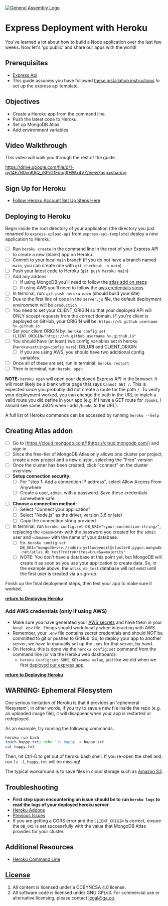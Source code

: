 [![General Assembly Logo](https://camo.githubusercontent.com/1a91b05b8f4d44b5bbfb83abac2b0996d8e26c92/687474703a2f2f692e696d6775722e636f6d2f6b6538555354712e706e67)](https://generalassemb.ly/education/web-development-immersive)

# Express Deployment with Heroku

You've learned a lot about how to build a Node application over the last
few weeks. Now let's 'go public' and share our apps with the world!

## Prerequisites

- [Express Api](https://git.generalassemb.ly/ga-wdi-boston/express-api)
- This guide assumes you have followed
[these installation instructions](https://git.generalassemb.ly/ga-wdi-boston/express-api-template#installation)
to set up the express api template.

## Objectives

- Create a Heroku app from the command line.
- Push the latest code to Heroku.
- Set up MongoDB Atlas
- Add environment variables

## Video Walkthrough

This video will walk you through the rest of the guide.

https://drive.google.com/file/d/1-qyt4EZB0voK8Q_jSPrGfEmq3tHWx4VZ/view?usp=sharing

## Sign Up for Heroku

- [Follow Heroku Account Set Up Steps Here](https://git.generalassemb.ly/ga-wdi-boston/heroku-setup-guide#getting-set-up)

## Deploying to Heroku

Begin inside the root directory of your application (the directory you
just renamed to `express-upload-api` from `express-api-template`) deploy a new
application to Heroku:

- [ ] Run `heroku create` in the command line in the root of your Express API to
create a new (blank) app on Heroku.
- [ ] Commit to your local `main` branch
(if you do not have a branch named `main`, you can create one with `git checkout -b main`)
- [ ] Push your latest code to Heroku (`git push heroku main`)
- [ ] Add any addons
  - [ ] If using MongoDB you'll need to follow the [atlas add on steps](#creating-atlas-addon)
  - [ ] If using AWS you'll need to follow the [aws credentials steps](#add-aws-credentials)
- [ ] In terminal, run: `git push heroku main`  (should build your site)
- [ ] Due to the first line of code in the `server.js` file, the default
deployment environment will be `production`
- [ ] You need to set your CLIENT_ORIGIN so that your deployed API will ONLY
accept requests from the correct domain. IF you're client is deployed on GitHub,
your ORIGIN will be:
      `https://<% github username %>.github.io`
- [ ] Set your client ORIGIN by:
      `heroku config:set CLIENT_ORIGIN="https://<% github username %>.github.io"`
- [ ] You should have (at least) two config variables set in heroku
(`heroku>settings>config vars`): DB_URI and CLIENT_ORIGIN
  - [ ] If you are using AWS, you should have two additional config variables.
- [ ] Once all of these are set, run in terminal: `heroku restart`
- [ ] Then in terminal, run: `heroku open`

**NOTE:** `heroku open` will open your deployed Express API in the browser. It will most likely be a blank white page that says `Cannot GET /`. This is expected since you probably did not create a route for the path `/`. To verify your deployment worked, you can change the path in the URL to match a valid route you did define in your app (e.g. if I have a GET route for `/books`, I should see some JSON when I add `/books` to the URL).

A full list of Heroku commands can be accessed by running `heroku --help`

## Creating Atlas addon

- [ ] Go to [https://cloud.mongodb.com/](https://cloud.mongodb.com/) and sign in
- [ ] Since the free-tier of MongoDB Atlas only allows one cluster
per project, create a new project and a new cluster, selecting the "Free" version
- [ ] Once the cluster has been created, click "connect" on the cluster overview
- [ ] **Setup connection security:**
  - [ ] For "step 1: Add a connection IP address", select Allow Access From Anywhere
  - [ ] Create a user, `admin`, with a password. Save these credentials
  somewhere safe.
- [ ] **Choose a connection method:**
  - [ ] Select "Connect your application"
  - [ ] Select "Node.js" as the driver, version 3.6 or later
  - [ ] Copy the connection string provided
- [ ] In terminal, run `heroku config:set DB_URI="<your-connection-string>"`,
replacing the `<password>` with the password you created for the `admin` user
and `<dbname>` with the name of your database.
  - [ ] Ex: `heroku config:set DB_URI="mongodb+srv://admin:yellowpencil@cluster0.pygcn.mongodb.net/atlas_db_test?retryWrites=true&w=majority"`
  - [ ] NOTE: You don't have a database at this point yet, but MongoDB  will
create it as soon as you use your application to create data. So, in the
example above, the `atlas_db_test` database will not exist until the first user
is created via a sign-up.

Finish up the final deployment steps, then test your app to make sure it worked.

**[return to Deploying Heroku](#deploying-to-heroku)**

### Add AWS credentials (only if using AWS)

- Make sure you have generated your [AWS secrets](https://git.generalassemb.ly/ga-wdi-boston/aws-s3-setup-guide#aws-s3-access-control)
and have them in your local `.env` file. Things should work locally when interacting
with AWS.
- Remember, your `.env` file contains secret credentials and should _NOT_ be
committed to git or pushed to GitHub. So, to deploy your app to another server,
we have to manually set up the `.env` for that server, by hand.
- On Heroku, this is done via the `heroku config:set` command from the command line (or via the Heroku web dashboard):
   - `heroku config:set SOME_KEY=some value`, just like we did when we first [deployed our express app](https://git.generalassemb.ly/ga-wdi-boston/express-api-deployment-guide#deploying-to-heroku)

**[return to Deploying Heroku](#deploying-to-heroku)**

## WARNING: Ephemeral Filesystem

One serious limitation of Heroku is that it provides an 'ephemeral filesystem';
in other words, if you try to save a new file inside the repo (e.g. an uploaded
image file), it will disappear when your app is restarted or redeployed.

As an example, try running the following commands:

```sh
heroku run bash
touch happy.txt; echo 'is happy' > happy.txt
cat happy.txt
```

Then, hit Ctrl-D to get out of heroku bash shell. If you re-open the shell and
run `ls -l`, `happy.txt` will be missing!

The typical workaround is to save files in cloud storage such as [Amazon
S3](https://aws.amazon.com/s3/).

## Troubleshooting

- **First step upon encountering an issue should be to run `heroku logs` to
read the logs of your deployed heroku server**
- [Heroku Addons](https://devcenter.heroku.com/articles/managing-add-ons)
- [Previous Issues](https://git.generalassemb.ly/ga-wdi-boston/team-project/issues?utf8=%E2%9C%93&q=is%3Aissue%20deploy%2C%20heroku)
- If you are getting a CORS error and the `CLIENT_ORIGIN` is correct, ensure the
`DB_URI` is set successfully with the value that MongoDB Atlas provides for your cluster.

## Additional Resources

- [Heroku Command Line](https://devcenter.heroku.com/categories/command-line)

## [License](LICENSE)

1. All content is licensed under a CC­BY­NC­SA 4.0 license.
1. All software code is licensed under GNU GPLv3. For commercial use or
    alternative licensing, please contact legal@ga.co.
